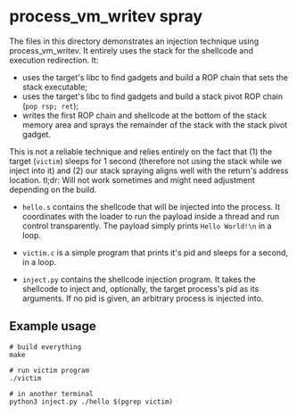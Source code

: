 # process_vm_writev spray

The files in this directory demonstrates an injection technique
using process_vm_writev. It entirely uses the stack for the
shellcode and execution redirection. It:

- uses the target's libc to find gadgets and build a ROP chain
  that sets the stack executable;
- uses the target's libc to find gadgets and build a stack
  pivot ROP chain (`pop rsp; ret`);
- writes the first ROP chain and shellcode at the bottom of the
  stack memory area and sprays the remainder of the stack with
  the stack pivot gadget.

This is not a reliable technique and relies entirely on the fact
that (1) the target (`victim`) sleeps for 1 second (therefore
not using the stack while we inject into it) and (2) our stack
spraying aligns well with the return's address location.
tl;dr: Will not work sometimes and might need adjustment depending
on the build.

- `hello.s` contains the shellcode that will be injected into the
  process. It coordinates with the loader to run the payload inside
  a thread and run control transparently. The payload simply prints
  `Hello World!\n` in a loop.

- `victim.c` is a simple program that prints it's pid and sleeps
  for a second, in a loop.

- `inject.py` contains the shellcode injection program. It takes the
  shellcode to inject and, optionally, the target process's pid as its
  arguments. If no pid is given, an arbitrary process is injected into.


## Example usage

```
# build everything
make

# run victim program
./victim

# in another terminal
python3 inject.py ./hello $(pgrep victim)
```
